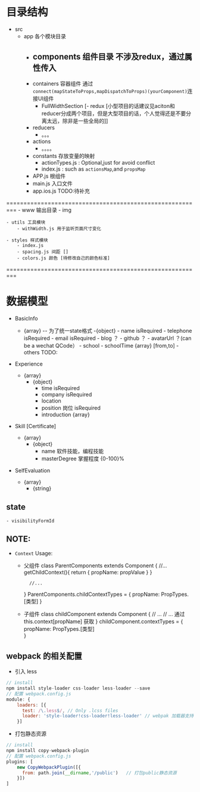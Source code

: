 # 目录结构

- src 
    - app 各个模块目录
        - components 组件目录 不涉及redux，通过属性传入
            - 
        - containers 容器组件 
            通过`connect(mapStateToProps,mapDispatchToProps)(yourComponent)`连接UI组件
            - FullWidthSection
        [- redux [小型项目的话建议见aciton和reducer分成两个项目，但是大型项目的话，个人觉得还是不要分离太远，除非是一些全局的]]
        - reducers
            - 。。。
        - actions
            - 。。。。
        - constants 存放变量的映射
            - actionTypes.js  : Optional,just for avoid conflict
            - index.js : such as `actionsMap`,and `propsMap`
        - APP.js 根组件
        - main.js 入口文件
        - app.ios.js TODO:待补充



=========================================================
    - www 输出目录
        - img
    
    - utils 工具模块
        - withWidth.js 用于监听页面尺寸变化
    
    - styles 样式模块
        - index.js
        - spacing.js 间距 []
        - colors.js 颜色 [待修改自己的颜色标准]
=========================================================


# 数据模型

- BasicInfo 
    - {array}  -- 为了统一state格式
        -{object}
            - name  isRequired
            - telephone isRequired
            - email isRequired
            - blog ？
            - github ？
            - avatarUrl ？(can be a wechat QCode）
            - school
            - schoolTime {array} [from,to]
            - others TODO:

- Experience 
    - {array}
        - {object}
            - time isRequired
            - company isRequired
            - location
            - position 岗位 isRequired
            - introduction {array}

- Skill [Certificate]
    - {array}
        - {object}
            - name 软件技能，编程技能
            - masterDegree 掌握程度 {0-100}%

- SelfEvaluation 
    - {array}
        - {string}



## state 
    - visibilityFormId





## NOTE:


- `Context` Usage:
    - 父组件
        class ParentComponents extends Component {
            //...
            getChildContext(){
                return {
                    propName: propValue
                }
            }

            //...
        }
        ParentComponents.childContextTypes = {
            propName: PropTypes.[类型]
        }
    - 子组件
        class childComponent extends Component {
            // ...
            // ... 通过 this.context[propName] 获取 
        }
        childComponent.contextTypes = {
            propName: PropTypes.[类型]            
        }


## webpack 的相关配置

* 引入 less
```javascript
// install 
npm install style-loader css-loader less-loader --save
// 配置 webpack.config.js
module: {
    loaders: [{
      test: /\.less$/, // Only .lcss files
      loader: 'style-loader!css-loader!less-loader' // webpak 加载器支持级联方式
    }]
```

* 打包静态资源
```javascript
// install
npm install copy-webpack-plugin
// 配置 webpack.config.js
plugins: [
    new CopyWebpackPlugin([{
      from: path.join(__dirname,'/public')   // 打包public静态资源
    }])
]
```